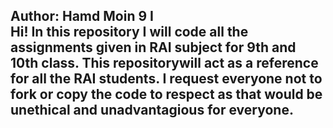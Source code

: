 <h2> Author: Hamd Moin 9 I 
<br>
Hi! In this repository I will code all the assignments given in RAI subject for 9th and 10th class. This repositorywill act as a reference for all the RAI students. I request everyone not to fork or copy the code to respect as that would be unethical and unadvantagious for everyone.
